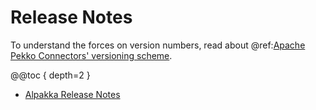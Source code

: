 # Release Notes

To understand the forces on version numbers, read about @ref:[Apache Pekko Connectors' versioning scheme](../other-docs/versioning.md).

@@toc { depth=2 }

* [Alpakka Release Notes](https://doc.akka.io/docs/alpakka/current/release-notes/index.html)
